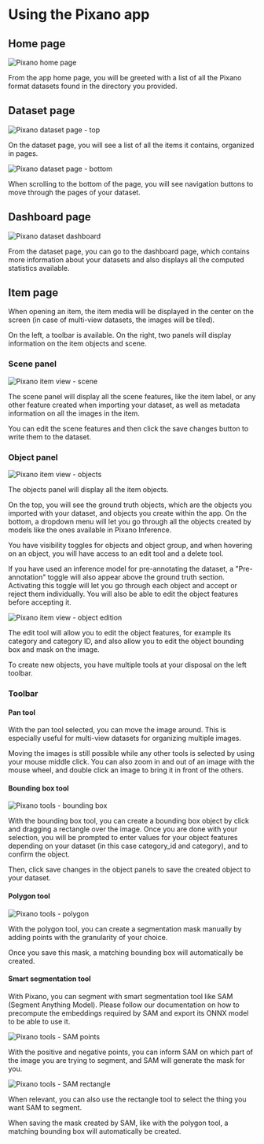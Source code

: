 # Using the Pixano app

## Home page

![Pixano home page](../assets/user/app_home.png)

From the app home page, you will be greeted with a list of all the Pixano format datasets found in the directory you provided.

## Dataset page

![Pixano dataset page - top](../assets/user/app_dataset_1.png)

On the dataset page, you will see a list of all the items it contains, organized in pages.

![Pixano dataset page - bottom](../assets/user/app_dataset_2.png)

When scrolling to the bottom of the page, you will see navigation buttons to move through the pages of your dataset.

## Dashboard page

![Pixano dataset dashboard](../assets/user/app_dashboard.png)

From the dataset page, you can go to the dashboard page, which contains more information about your datasets and also displays all the computed statistics available.

## Item page

When opening an item, the item media will be displayed in the center on the screen (in case of multi-view datasets, the images will be tiled).

On the left, a toolbar is available. On the right, two panels will display information on the item objects and scene.

### Scene panel

![Pixano item view - scene](../assets/user/exploration_scene.png)

The scene panel will display all the scene features, like the item label, or any other feature created when importing your dataset, as well as metadata information on all the images in the item.

You can edit the scene features and then click the save changes button to write them to the dataset.

### Object panel

![Pixano item view - objects](../assets/user/exploration_objects.png)

The objects panel will display all the item objects.

On the top, you will see the ground truth objects, which are the objects you imported with your dataset, and objects you create within the app. On the bottom, a dropdown menu will let you go through all the objects created by models like the ones available in Pixano Inference.

You have visibility toggles for objects and object group, and when hovering on an object, you will have access to an edit tool and a delete tool.

If you have used an inference model for pre-annotating the dataset, a "Pre-annotation" toggle will also appear above the ground truth section. Activating this toggle will let you go through each object and accept or reject them individually. You will also be able to edit the object features before accepting it.

![Pixano item view - object edition](../assets/user/exploration_object_edition.png)

The edit tool will allow you to edit the object features, for example its category and category ID, and also allow you to edit the object bounding box and mask on the image.

To create new objects, you have multiple tools at your disposal on the left toolbar.

### Toolbar

#### Pan tool

With the pan tool selected, you can move the image around. This is especially useful for multi-view datasets for organizing multiple images.

Moving the images is still possible while any other tools is selected by using your mouse middle click. You can also zoom in and out of an image with the mouse wheel, and double click an image to bring it in front of the others.

#### Bounding box tool

![Pixano tools - bounding box](../assets/user/annotation_bounding_box.png)

With the bounding box tool, you can create a bounding box object by click and dragging a rectangle over the image. Once you are done with your selection, you will be prompted to enter values for your object features depending on your dataset (in this case category_id and category), and to confirm the object.

Then, click save changes in the object panels to save the created object to your dataset.

#### Polygon tool

![Pixano tools - polygon](../assets/user/annotation_polygon.png)

With the polygon tool, you can create a segmentation mask manually by adding points with the granularity of your choice.

Once you save this mask, a matching bounding box will automatically be created.

#### Smart segmentation tool

With Pixano, you can segment with smart segmentation tool like SAM (Segment Anything Model). Please follow our documentation on how to precompute the embeddings required by SAM and export its ONNX model to be able to use it.

![Pixano tools - SAM points](../assets/user/annotation_sam_points.png)

With the positive and negative points, you can inform SAM on which part of the image you are trying to segment, and SAM will generate the mask for you.

![Pixano tools - SAM rectangle](../assets/user/annotation_sam_rectangle.png)

When relevant, you can also use the rectangle tool to select the thing you want SAM to segment.

When saving the mask created by SAM, like with the polygon tool, a matching bounding box will automatically be created.
